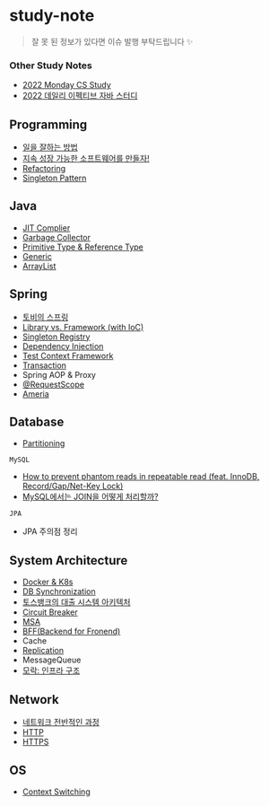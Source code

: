 # study-note

> 잘 못 된 정보가 있다면 이슈 발행 부탁드립니다 ✨

### Other Study Notes

- [2022 Monday CS Study](https://github.com/woowacourse-study/2022-Monday-CS-Study)
- [2022 데일리 이펙티브 자바 스터디](https://github.com/woowacourse-study/2022-daily-effective-java)

## Programming

- [일을 잘하는 방법](./programming/career.md)
- [지속 성장 가능한 소프트웨어를 만들자!](./programming/code.md)
- [Refactoring](./programming/refactoring.md)
- [Singleton Pattern](https://github.com/woowacourse-study/2022-Monday-CS-Study/blob/main/Design/1.md)

## Java

- [JIT Complier](./java/jit-compiler.md)
- [Garbage Collector](https://github.com/woowacourse-study/2022-Monday-CS-Study/blob/main/Java/2.md)
- [Primitive Type & Reference Type](./java/primitive-reference-type.md)
- [Generic](./java/generic.md)
- [ArrayList](https://github.com/woowacourse-study/2022-Monday-CS-Study/blob/main/Java/40.md)

## Spring

- [토비의 스프링](./spring/toby-spring.md)
- [Library vs. Framework (with IoC)](./spring/library-framework.md)
- [Singleton Registry](./spring/singleton-registry.md)
- [Dependency Injection](./spring/di.md)
- [Test Context Framework](./spring/test-context-framwork.md)
- [Transaction](./spring/transaction.md)
- Spring AOP & Proxy
- [@RequestScope](./spring/request-scope.md)
- [Ameria](./spring/armeria.md)

## Database

- [Partitioning](./db/partitioning.md)

`MySQL`  
- [How to prevent phantom reads in repeatable read (feat. InnoDB, Record/Gap/Net-Key Lock)](./db/innodb-phantom-read.md)
- [MySQL에서는 JOIN을 어떻게 처리할까?](./db/mysql-join.md)

`JPA`  
- JPA 주의점 정리


## System Architecture

- [Docker & K8s](./system/docker-k8s.md)
- [DB Synchronization](./system/db-synchronization.md)
- [토스뱅크의 대출 시스템 아키텍처](./system/toss-bank-system-architecture.md)
- [Circuit Breaker](./system/circuit-breaker.md)
- [MSA](./system/msa.md)
- [BFF(Backend for Fronend)](./system/bff.md)
- Cache
- [Replication](./system/replication.md)
- MessageQueue
- [모락: 인프라 구조](./system/morak-infra-architecture.md)

## Network

- [네트워크 전반적인 과정](./network/networking-flow.md)
- [HTTP](./network/http.md)
- [HTTPS](./network/https.md)

## OS

- [Context Switching](https://github.com/woowacourse-study/2022-Monday-CS-Study/blob/main/OperatingSystem/16.md)
